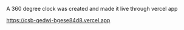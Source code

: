 A 360 degree clock was created and made it live through vercel app

https://csb-qedwi-bgese84d8.vercel.app
